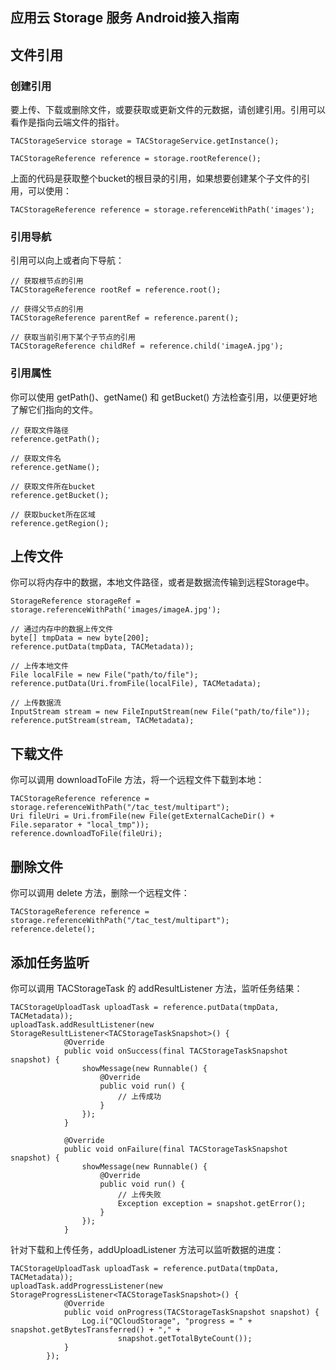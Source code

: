 ## 应用云 Storage 服务 Android接入指南

## 文件引用

### 创建引用

要上传、下载或删除文件，或要获取或更新文件的元数据，请创建引用。引用可以看作是指向云端文件的指针。

```
TACStorageService storage = TACStorageService.getInstance();

TACStorageReference reference = storage.rootReference();
```

上面的代码是获取整个bucket的根目录的引用，如果想要创建某个子文件的引用，可以使用：

```
TACStorageReference reference = storage.referenceWithPath('images');
```

### 引用导航

引用可以向上或者向下导航：

```
// 获取根节点的引用
TACStorageReference rootRef = reference.root();

// 获得父节点的引用
TACStorageReference parentRef = reference.parent();

// 获取当前引用下某个子节点的引用
TACStorageReference childRef = reference.child('imageA.jpg');

```

### 引用属性

你可以使用 getPath()、getName() 和 getBucket() 方法检查引用，以便更好地了解它们指向的文件。

```
// 获取文件路径
reference.getPath();

// 获取文件名
reference.getName();

// 获取文件所在bucket
reference.getBucket();

// 获取bucket所在区域
reference.getRegion();
```

## 上传文件

你可以将内存中的数据，本地文件路径，或者是数据流传输到远程Storage中。

```
StorageReference storageRef = storage.referenceWithPath('images/imageA.jpg');

// 通过内存中的数据上传文件
byte[] tmpData = new byte[200];
reference.putData(tmpData, TACMetadata));

// 上传本地文件
File localFile = new File("path/to/file");
reference.putData(Uri.fromFile(localFile), TACMetadata);

// 上传数据流
InputStream stream = new FileInputStream(new File("path/to/file"));
reference.putStream(stream, TACMetadata);
```
## 下载文件

你可以调用 downloadToFile 方法，将一个远程文件下载到本地：

```
TACStorageReference reference = storage.referenceWithPath("/tac_test/multipart");
Uri fileUri = Uri.fromFile(new File(getExternalCacheDir() + File.separator + "local_tmp"));
reference.downloadToFile(fileUri);
```

## 删除文件

你可以调用 delete 方法，删除一个远程文件：

```
TACStorageReference reference = storage.referenceWithPath("/tac_test/multipart");
reference.delete();
```

## 添加任务监听

你可以调用 TACStorageTask 的 addResultListener 方法，监听任务结果：

```
TACStorageUploadTask uploadTask = reference.putData(tmpData, TACMetadata));
uploadTask.addResultListener(new StorageResultListener<TACStorageTaskSnapshot>() {
            @Override
            public void onSuccess(final TACStorageTaskSnapshot snapshot) {
                showMessage(new Runnable() {
                    @Override
                    public void run() {
                        // 上传成功
                    }
                });
            }

            @Override
            public void onFailure(final TACStorageTaskSnapshot snapshot) {
                showMessage(new Runnable() {
                    @Override
                    public void run() {
                        // 上传失败
                        Exception exception = snapshot.getError();
                    }
                });
            }

```

针对下载和上传任务，addUploadListener 方法可以监听数据的进度：

```
TACStorageUploadTask uploadTask = reference.putData(tmpData, TACMetadata));
uploadTask.addProgressListener(new StorageProgressListener<TACStorageTaskSnapshot>() {
            @Override
            public void onProgress(TACStorageTaskSnapshot snapshot) {
                Log.i("QCloudStorage", "progress = " + snapshot.getBytesTransferred() + "," +
                        snapshot.getTotalByteCount());
            }
        });
```

